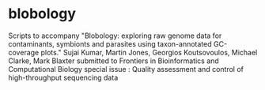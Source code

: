blobology
=========

Scripts to accompany "Blobology: exploring raw genome data for contaminants, symbionts and parasites using taxon-annotated GC-coverage plots."
Sujai Kumar, Martin Jones, Georgios Koutsovoulos, Michael Clarke, Mark Blaxter
submitted to Frontiers in Bioinformatics and Computational Biology special issue : Quality assessment and control of high-throughput sequencing data
